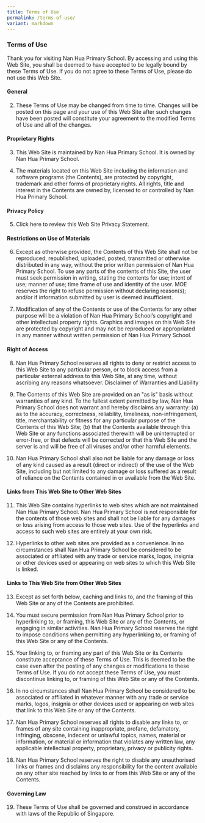 ```yaml
---
title: Terms of Use
permalink: /terms-of-use/
variant: markdown
---
```

### **Terms of Use**


Thank you for visiting Nan Hua Primary School. By accessing and using this Web Site, you shall be deemed to have accepted to be legally bound by these Terms of Use. If you do not agree to these Terms of Use, please do not use this Web Site. 

#### **General**

2. These Terms of Use may be changed from time to time. Changes will be posted on this page and your use of this Web Site after such changes have been posted will constitute your agreement to the modified Terms of Use and all of the changes. 

#### **Proprietary Rights**

3. This Web Site is maintained by Nan Hua Primary School. It is owned by Nan Hua Primary School.

4. The materials located on this Web Site including the information and software programs (the Contents), are protected by copyright, trademark and other forms of proprietary rights. All rights, title and interest in the Contents are owned by, licensed to or controlled by Nan Hua Primary School. 

#### **Privacy Policy**

5. Click here to review this Web Site Privacy Statement. 

#### **Restrictions on Use of Materials**

6. Except as otherwise provided, the Contents of this Web Site shall not be reproduced, republished, uploaded, posted, transmitted or otherwise distributed in any way, without the prior written permission of Nan Hua Primary School. To use any parts of the contents of this Site, the user must seek permission in writing, stating the contents for use; intent of use; manner of use; time frame of use and identity of the user. MOE reserves the right to refuse permission without declaring reason(s); and/or if information submitted by user is deemed insufficient. 

7. Modification of any of the Contents or use of the Contents for any other purpose will be a violation of Nan Hua Primary School’s copyright and other intellectual property rights. Graphics and images on this Web Site are protected by copyright and may not be reproduced or appropriated in any manner without written permission of Nan Hua Primary School.

#### **Right of Access**
8. Nan Hua Primary School reserves all rights to deny or restrict access to this Web Site to any particular person, or to block access from a particular external address to this Web Site, at any time, without ascribing any reasons whatsoever. 
Disclaimer of Warranties and Liability 

9. The Contents of this Web Site are provided on an "as is" basis without warranties of any kind. To the fullest extent permitted by law, Nan Hua Primary School does not warrant and hereby disclaims any warranty: 
(a) as to the accuracy, correctness, reliability, timeliness, non-infringement, title, merchantability or fitness for any particular purpose of the Contents of this Web Site; 
(b) that the Contents available through this Web Site or any functions associated therewith will be uninterrupted or error-free, or that defects will be corrected or that this Web Site and the server is and will be free of all viruses and/or other harmful elements. 

10. Nan Hua Primary School shall also not be liable for any damage or loss of any kind caused as a result (direct or indirect) of the use of the Web Site, including but not limited to any damage or loss suffered as a result of reliance on the Contents contained in or available from the Web Site. 

#### **Links from This Web Site to Other Web Sites**

11. This Web Site contains hyperlinks to web sites which are not maintained Nan Hua Primary School. Nan Hua Primary School is not responsible for the contents of those web sites and shall not be liable for any damages or loss arising from access to those web sites. Use of the hyperlinks and access to such web sites are entirely at your own risk. 

12. Hyperlinks to other web sites are provided as a convenience. In no circumstances shall Nan Hua Primary School be considered to be associated or affiliated with any trade or service marks, logos, insignia or other devices used or appearing on web sites to which this Web Site is linked. 

#### **Links to This Web Site from Other Web Sites**

13. Except as set forth below, caching and links to, and the framing of this Web Site or any of the Contents are prohibited. 

14. You must secure permission from Nan Hua Primary School prior to hyperlinking to, or framing, this Web Site or any of the Contents, or engaging in similar activities. Nan Hua Primary School reserves the right to impose conditions when permitting any hyperlinking to, or framing of this Web Site or any of the Contents. 

15. Your linking to, or framing any part of this Web Site or its Contents constitute acceptance of these Terms of Use. This is deemed to be the case even after the posting of any changes or modifications to these Terms of Use. If you do not accept these Terms of Use, you must discontinue linking to, or framing of this Web Site or any of the Contents. 

16. In no circumstances shall Nan Hua Primary School be considered to be associated or affiliated in whatever manner with any trade or service marks, logos, insignia or other devices used or appearing on web sites that link to this Web Site or any of the Contents. 

17. Nan Hua Primary School reserves all rights to disable any links to, or frames of any site containing inappropriate, profane, defamatory, infringing, obscene, indecent or unlawful topics, names, material or information, or material or information that violates any written law, any applicable intellectual property, proprietary, privacy or publicity rights. 

18. Nan Hua Primary School reserves the right to disable any unauthorised links or frames and disclaims any responsibility for the content available on any other site reached by links to or from this Web Site or any of the Contents. 

#### **Governing Law**

19. These Terms of Use shall be governed and construed in accordance with laws of the Republic of Singapore.